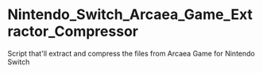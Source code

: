 # Nintendo_Switch_Arcaea_Game_Extractor_Compressor
Script that'll extract and compress the files from Arcaea Game for Nintendo Switch
